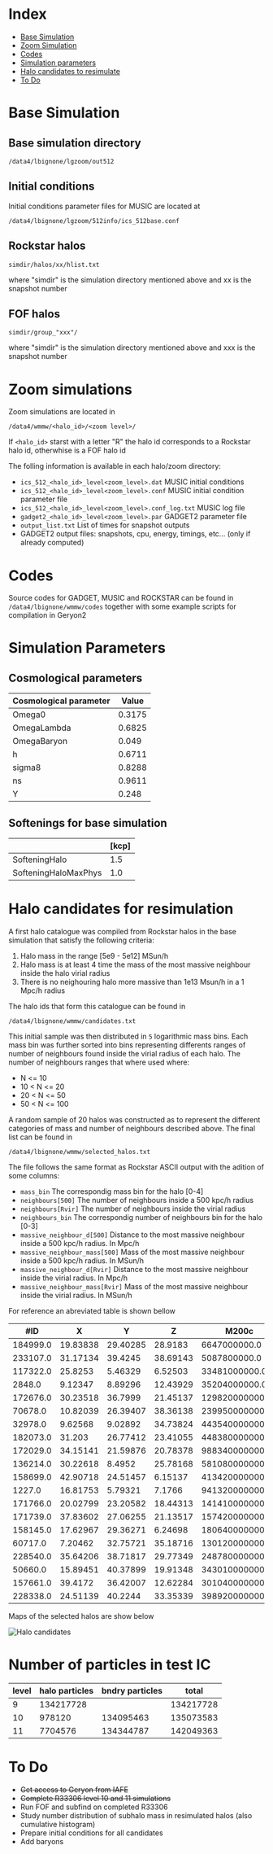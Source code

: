 # Index
- [Base Simulation](#markdown-header-base-simulation)
- [Zoom Simulation](#markdown-header-zoom-simulation)
- [Codes](#markdown-header-codes)
- [Simulation parameters](#markdown-header-simulation-parameters)
- [Halo candidates to resimulate](#markdown-header-halo-candidates-to-resimulate)
- [To Do](#markdown-header-to-do)

# Base Simulation

## Base simulation directory
	/data4/lbignone/lgzoom/out512
	
## Initial conditions
Initial conditions parameter files for MUSIC are located at

	/data4/lbignone/lgzoom/512info/ics_512base.conf

## Rockstar halos
	simdir/halos/xx/hlist.txt

where "simdir" is the simulation directory mentioned above and xx is the snapshot number

## FOF halos
	simdir/group_"xxx"/

where "simdir" is the simulation directory mentioned above and xxx is the snapshot number

# Zoom simulations

Zoom simulations are located in
	
	/data4/wmmw/<halo_id>/<zoom level>/
	
If `<halo_id>` starst with a letter "R" the halo id corresponds to a Rockstar halo id, otherwhise is a FOF halo id

The folling information is available in each halo/zoom directory:

- `ics_512_<halo_id>_level<zoom_level>.dat`	MUSIC initial conditions
- `ics_512_<halo_id>_level<zoom_level>.conf`	MUSIC initial condition parameter file
- `ics_512_<halo_id>_level<zoom_level>.conf_log.txt`	MUSIC log file
- `gadget2_<halo_id>_level<zoom_level>.par`	GADGET2 parameter file
- `output_list.txt`	List of times for snapshot outputs
- GADGET2 output files: snapshots, cpu, energy, timings, etc... (only if already computed)

# Codes

Source codes for GADGET, MUSIC and ROCKSTAR can be found in `/data4/lbignone/wmmw/codes` together with some example scripts for compilation in Geryon2
	
# Simulation Parameters

## Cosmological parameters

| Cosmological parameter | Value  |
| ---------------------- | ------ |
| Omega0	             | 0.3175 |
| OmegaLambda		     | 0.6825 |
| OmegaBaryon            |  0.049 |
| h                      | 0.6711 |
| sigma8                 | 0.8288 |
| ns                     | 0.9611 |
| Y                      |  0.248 |

## Softenings for base simulation

|                      | [kcp] |
| -------------------- | ----- |
| SofteningHalo        |   1.5 |
| SofteningHaloMaxPhys |   1.0 |

# Halo candidates for resimulation

A first halo catalogue was compiled from Rockstar halos in the base simulation that satisfy the following criteria:

1. Halo mass in the range [5e9 - 5e12] MSun/h
2. Halo mass is at least 4 time the mass of the most massive neighbour inside the halo virial radius
3. There is no neighouring halo more massive than 1e13 Msun/h in a 1 Mpc/h radius

The halo ids that form this catalogue can be found in 
	
	/data4/lbignone/wmmw/candidates.txt

This initial sample was then distributed in `5` logarithmic mass bins. Each
mass bin was further sorted into bins representing differents ranges of number
of neighbours found inside the virial radius of each halo. The number of
neighbours ranges that where used where:

- N <= 10
- 10 < N <= 20
- 20 < N <= 50
- 50 < N <= 100	

A random sample of 20 halos was constructed as to represent the different categories
of mass and number of neighbours described above. The final list can be found in

	/data4/lbignone/wmmw/selected_halos.txt
	
The file follows the same format as Rockstar ASCII output with the adition of some columns:

- `mass_bin` The correspondig mass bin for the halo [0-4]
- `neighbours[500]` The number of neighbours inside a 500 kpc/h radius
- `neighbours[Rvir]` The number of neighbours inside the virial radius
- `neighbours_bin` The correspondig number of neighbours bin for the halo [0-3]
- `massive_neighbour_d[500]` Distance to the most massive neighbour inside a 500 kpc/h radius. In Mpc/h
- `massive_neighbour_mass[500]` Mass of the most massive neighbour inside a 500 kpc/h radius. In MSun/h
- `massive_neighbour_d[Rvir]` Distance to the most massive neighbour inside the virial radius. In Mpc/h
- `massive_neighbour_mass[Rvir]` Mass of the most massive neighbour inside the virial radius. In MSun/h

For reference an abreviated table is shown bellow

| #ID      | X        | Y        | Z        | M200c           | Mvir            | Np      | Rvir    | neighbours\[500\] | massive_neighbour_d\[500\] | massive_neighbour_mass\[500\] | neighbours\[Rvir\] | massive_neighbour_d\[Rvir\] | massive_neighbour_mass\[Rvir\] |
|----------|----------|----------|----------|-----------------|-----------------|---------|---------|-----------------|--------------------------|-----------------------------|------------------|---------------------------|------------------------------|
| 184999.0 | 19.83838 | 29.40285 | 28.9183  | 6647000000.0    | 7878000000.0    | 135.0   | 40.303  | 1               | 0.29457900858683284      | 1148900000.0                | 0                | 0.0                       | 0.0                          |
| 233107.0 | 31.17134 | 39.4245  | 38.69143 | 5087800000.0    | 5662000000.0    | 83.0    | 36.101  | 0               | 0.0                      | 0.0                         | 0                | 0.0                       | 0.0                          |
| 117322.0 | 25.8253  | 5.46329  | 6.52503  | 33481000000.0   | 37260000000.0   | 489.0   | 67.649  | 1               | 0.39317344226180834      | 5580200000.0                | 0                | 0.0                       | 0.0                          |
| 2848.0   | 9.12347  | 8.89296  | 12.43929 | 35204000000.0   | 39390000000.0   | 577.0   | 68.916  | 3               | 0.33858880799577434      | 1969500000.0                | 0                | 0.0                       | 0.0                          |
| 172676.0 | 30.23518 | 36.7999  | 21.45137 | 129820000000.0  | 150800000000.0  | 2163.0  | 107.798 | 6               | 0.4208530785202827       | 5334000000.0                | 1                | 0.06273622557980131       | 1477100000.0                 |
| 70678.0  | 10.82039 | 26.39407 | 38.36138 | 239950000000.0  | 259000000000.0  | 3283.0  | 129.108 | 6               | 0.1634491147115819       | 4103100000.0                | 1                | 0.10794570672333319       | 3364500000.0                 |
| 32978.0  | 9.62568  | 9.02892  | 34.73824 | 443540000000.0  | 509400000000.0  | 6720.0  | 161.768 | 7               | 0.49979756481999826      | 3610700000.0                | 2                | 0.08309461173866776       | 1805300000.0                 |
| 182073.0 | 31.203   | 26.77412 | 23.41055 | 448380000000.0  | 523600000000.0  | 6599.0  | 163.257 | 11              | 0.08008428247790134      | 6400800000.0                | 7                | 0.08008428247790134       | 6400800000.0                 |
| 172029.0 | 34.15141 | 21.59876 | 20.78378 | 988340000000.0  | 1094000000000.0 | 10942.0 | 208.677 | 19              | 0.10511623376053282      | 145820000000.0              | 11               | 0.10511623376053282       | 145820000000.0               |
| 136214.0 | 30.22618 | 8.4952   | 25.78168 | 581080000000.0  | 761400000000.0  | 9466.0  | 184.952 | 19              | 0.4003944950920279       | 54160000000.0               | 12               | 0.03760708576850872       | 38158000000.0                |
| 158699.0 | 42.90718 | 24.51457 | 6.15137  | 413420000000.0  | 568900000000.0  | 6813.0  | 167.835 | 22              | 0.13062931868458638      | 37830000000.0               | 12               | 0.13062931868458638       | 37830000000.0                |
| 1227.0   | 16.81753 | 5.79321  | 7.1766   | 941320000000.0  | 1060000000000.0 | 13350.0 | 206.493 | 28              | 0.1210818314199111       | 24044000000.0               | 11               | 0.1210818314199111        | 24044000000.0                |
| 171766.0 | 20.02799 | 23.20582 | 18.44313 | 1414100000000.0 | 1667000000000.0 | 20794.0 | 240.167 | 30              | 0.2596265596968076       | 11899000000.0               | 10               | 0.2147206967201823        | 11407000000.0                |
| 171739.0 | 37.83602 | 27.06255 | 21.13517 | 1574200000000.0 | 1781000000000.0 | 19310.0 | 245.506 | 26              | 0.1308433422073901       | 189890000000.0              | 10               | 0.1308433422073901        | 189890000000.0               |
| 158145.0 | 17.62967 | 29.36271 | 6.24698  | 1806400000000.0 | 2107000000000.0 | 24135.0 | 259.657 | 48              | 0.06306724110027323      | 62202000000.0               | 18               | 0.06306724110027323       | 62202000000.0                |
| 60717.0  | 7.20462  | 32.75721 | 35.18716 | 1301200000000.0 | 1578000000000.0 | 19666.0 | 235.797 | 50              | 0.3772588779604834       | 177830000000.0              | 19               | 0.13197034136502162       | 22321000000.0                |
| 228540.0 | 35.64206 | 38.71817 | 29.77349 | 2487800000000.0 | 2877000000000.0 | 33301.0 | 288.066 | 39              | 0.19387939292250872      | 87805000000.0               | 27               | 0.19387939292250872       | 87805000000.0                |
| 50660.0  | 15.89451 | 40.37899 | 19.91348 | 3430100000000.0 | 3976000000000.0 | 47802.0 | 320.878 | 50              | 0.26444268603990523      | 57607000000.0               | 31               | 0.26444268603990523       | 57607000000.0                |
| 157661.0 | 39.4172  | 36.42007 | 12.62284 | 3010400000000.0 | 3277000000000.0 | 49065.0 | 300.869 | 128             | 0.12971018387158578      | 13488000000000.0            | 74               | 0.12971018387158578       | 13488000000000.0             |
| 228338.0 | 24.51139 | 40.2244  | 33.35339 | 3989200000000.0 | 4934000000000.0 | 54312.0 | 344.815 | 92              | 0.3261861129784652       | 100360000000.0              | 68               | 0.3261861129784652        | 100360000000.0               |

Maps of the selected halos are show below

![Halo candidates](src/selected_halos.png "Halo candidates")

# Number of particles in test IC

| level | halo particles | bndry particles |   total   |
|-------|----------------|-----------------|-----------|
|     9 |      134217728 |                 | 134217728 |
|    10 |         978120 |       134095463 | 135073583 |
|    11 |        7704576 |       134344787 | 142049363 |

# To Do

- ~~Get access to Geryon from IAFE~~
- ~~Complete R33306 level 10 and 11 simulations~~
- Run FOF and subfind on completed R33306
- Study number distribution of subhalo mass in resimulated halos (also cumulative histogram)
- Prepare initial conditions for all candidates
- Add baryons

